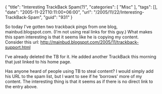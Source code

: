 {
	"title": "Interesting TrackBack Spam(?)",
	"categories": [
		"Misc"
	],
	"tags": [],
	"date": "2005-11-22T10:11:00+06:00",
	"url": "/2005/11/22/Interesting-TrackBack-Spam",
	"guid": "931"
}

So today I've gotten two trackback pings from one blog, mainbud.blogspot.com. (I'm not using real links for this guy.) What makes this spam interesting is that it seems like he is copying my content. Consider this url: http://mainbud.blogspot.com/2005/11/trackback-support.html 

I've already deleted the TB for it. He added another TrackBack this morning that just linked to his home page. 

Has anyone heard of people using TB to steal content? I would simply add his URL to the spam list, but I want to see if he 'borrows' more of my content. The interesting thing is that it seems as if there is no direct link to the entry above.